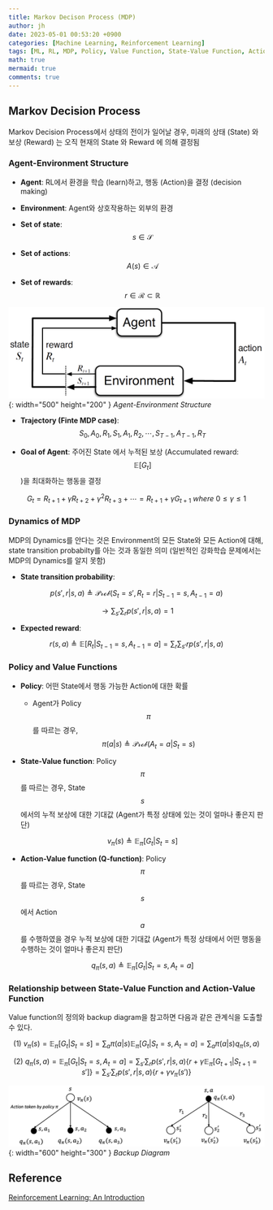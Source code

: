 ```yaml
---
title: Markov Decison Process (MDP)
author: jh
date: 2023-05-01 00:53:20 +0900
categories: [Machine Learning, Reinforcement Learning]
tags: [ML, RL, MDP, Policy, Value Function, State-Value Function, Action-Value Function, Q-function]
math: true
mermaid: true
comments: true
---
```


## Markov Decision Process 

Markov Decision Process에서 상태의 전이가 일어날 경우, 미래의 상태 (State) 와 보상 (Reward) 는 오직 현재의 State 와 Reward 에 의해 결정됨

### Agent-Environment Structure

- **Agent**: 
RL에서 환경을 학습 (learn)하고, 행동 (Action)을 결정 (decision making)

- **Environment**: 
Agent와 상호작용하는 외부의 환경

- **Set of state**: $$ s \in \mathcal{S} $$

- **Set of actions**: $$ A(s) \in \mathcal{A} $$

- **Set of rewards**: $$ r \in \mathcal{R} \subset \mathbb{R} $$

![agent-env-structure](/assets/img/posts/mdp/agent_env_structure.png){: width="500" height="200" }
_Agent-Environment Structure_

- **Trajectory (Finte MDP case)**: $$ S_0, A_0, R_1, S_1, A_1, R_2, \cdots, S_{T-1}, A_{T-1}, R_{T} $$

- **Goal of Agent**: 주어진 State 에서 누적된 보상 (Accumulated reward: $$ \mathbb{E}[G_t] $$ )을 최대화하는 행동을 결정

$$ G_t = R_{t+1} + \gamma R_{t+2} + \gamma^2 R_{t+3} + \cdots = R_{t+1} + \gamma G_{t+1} \ where \ 0 \leq \gamma \leq 1$$

### Dynamics of MDP

MDP의 Dynamics를 안다는 것은 Environment의 모든 State와 모든 Action에 대해, state transition probabilty를 아는 것과 동일한 의미
(일반적인 강화학습 문제에서는 MDP의 Dynamics를 알지 못함)

- **State transition probability**: 

$$ p(s', r | s, a) \triangleq \mathcal{Prob}(S_t=s', R_t=r | S_{t-1}=s, A_{t-1}=a) $$

$$\rightarrow \sum_{s'}\sum_{r} p(s',r|s, a)=1 $$

- **Expected reward**:

$$ r(s, a) \triangleq \mathbb{E}[R_t | S_{t-1}=s, A_{t-1}=a] = \sum_{r}\sum_{s'} r p(s', r | s, a) $$

### Policy and Value Functions

- **Policy**: 어떤 State에서 행동 가능한 Action에 대한 확률 

    + Agent가 Policy $$\pi$$를 따르는 경우, 
        $$ \pi(a|s) \triangleq \mathcal{Prob}(A_t=a|S_t=s) $$

- **State-Value function**: Policy $$\pi$$를 따르는 경우, State $$s$$ 에서의 누적 보상에 대한 기대값 (Agent가 특정 상태에 있는 것이 얼마나 좋은지 판단)

    $$v_{\pi}(s) \triangleq \mathbb{E}_{\pi}\left[G_t|S_t=s\right]$$

- **Action-Value function (Q-function)**: Policy $$\pi$$를 따르는 경우, State $$s$$에서 Action $$a$$를 수행하였을 경우 누적 보상에 대한 기대값 (Agent가 특정 상태에서 어떤 행동을 수행하는 것이 얼마나 좋은지 판단)

    $$q_{\pi}(s, a) \triangleq \mathbb{E}_{\pi}\left[G_t|S_t=s, A_t=a \right]$$

### Relationship between State-Value Function and Action-Value Function

Value function의 정의와 backup diagram을 참고하면 다음과 같은 관계식을 도출할 수 있다.

$$ (1) \ v_{\pi}(s) = \mathbb{E}_{\pi}\left[G_t|S_t=s\right] = \sum_{a} \pi(a|s) \mathbb{E}_{\pi}\left[G_t|S_t=s, A_t=a \right] = \sum_{a} \pi(a|s)q_{\pi}(s, a)$$

$$ (2) \ q_{\pi}(s, a) = \mathbb{E}_{\pi}\left[G_t|S_t=s, A_t=a \right] = \sum_{s'}\sum_{r}p(s', r|s, a)\left\{ r + \gamma \mathbb{E}_{\pi} \left[ G_{t+1}| S_{t+1}=s' \right] \right\} = \sum_{s'}\sum_{r}p(s', r|s, a) \left\{ r + \gamma v_{\pi}(s') \right\}$$

![backup-diagram](/assets/img/posts/mdp/backup_diagram.png){: width="600" height="300" }
_Backup Diagram_

## Reference
[Reinforcement Learning: An Introduction](http://incompleteideas.net/book/the-book.html)